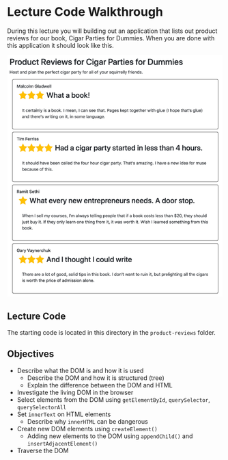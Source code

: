 # Lecture Code Walkthrough

During this lecture you will building out an application that lists out product reviews for our book, Cigar Parties for Dummies. When you are done with this application it should look like this.

![Product Reviews Complete](img/product-reviews-complete.png)

## Lecture Code

The starting code is located in this directory in the `product-reviews` folder. 


## Objectives

- Describe what the DOM is and how it is used
    - Describe the DOM and how it is structured (tree)
    - Explain the difference between the DOM and HTML
- Investigate the living DOM in the browser
- Select elements from the DOM using `getElementById`, `querySelector`, `querySelectorAll`
- Set `innerText` on HTML elements
    - Describe why `innerHTML` can be dangerous
- Create new DOM elements using `createElement()` 
    - Adding new elements to the DOM using `appendChild()` and `insertAdjacentElement()`
- Traverse the DOM

